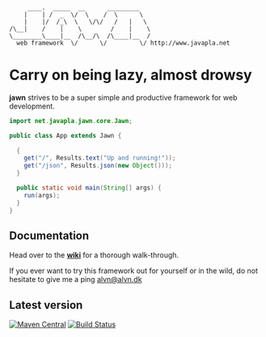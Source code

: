 ```
     ____.  _____  __      _________   
    |    | /  _  \/  \    /  \      \  
    |    |/  /_\  \   \/\/   /   |   \ 
/\__|    /    |    \        /    |    \ 
\________\____|__  /\__/\  /\____|__  /
  web framework  \/      \/         \/ http://www.javapla.net
```
# Carry on being lazy, almost drowsy

**jawn** strives to be a super simple and productive framework for web development. 

```java
import net.javapla.jawn.core.Jawn;

public class App extends Jawn {
  
  {
    get("/", Results.text("Up and running!"));
    get("/json", Results.json(new Object()));
  }

  public static void main(String[] args) {
    run(args);
  }
}
```


## Documentation
Head over to the **[wiki](https://github.com/MTDdk/jawn/wiki)** for a thorough walk-through.

If you ever want to try this framework out for yourself or in the wild, do not hesitate to give me a ping alvn@alvn.dk

## Latest version
[![Maven Central](https://maven-badges.herokuapp.com/maven-central/net.javapla.jawn/jawn-core/badge.svg)](https://maven-badges.herokuapp.com/maven-central/net.javapla.jawn/jawn-core)
[![Build Status](https://travis-ci.org/MTDdk/jawn.svg?branch=1.x.x)](https://travis-ci.org/MTDdk/jawn)
